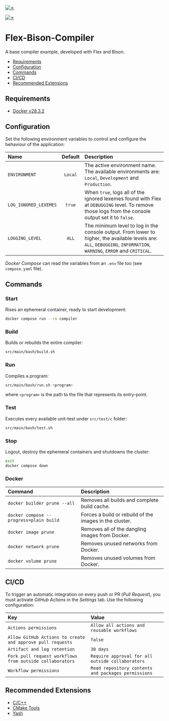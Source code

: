 [![✗](https://img.shields.io/badge/Release-v2.0.0-ffb600.svg?style=for-the-badge)](https://github.com/agRamirez2003/faCtorio/releases)

[![✗](https://github.com/agustin-golmar/Flex-Bison-Compiler/actions/workflows/pipeline.yaml/badge.svg?branch=production)](https://github.com/agRamirez2003/faCtorio/actions/workflows/pipeline.yaml)

# Flex-Bison-Compiler

A base compiler example, developed with Flex and Bison.

* [Requirements](#requirements)
* [Configuration](#configuration)
* [Commands](#commands)
* [CI/CD](#cicd)
* [Recommended Extensions](#recommended-extensions)

## Requirements

* [Docker v28.3.2](https://www.docker.com/)

## Configuration

Set the following environment variables to control and configure the behaviour of the application:

| Name                  | Default | Description                                                                                                                                                           |
| :-------------------- | :-----: | :-------------------------------------------------------------------------------------------------------------------------------------------------------------------- |
| `ENVIRONMENT`         | `Local` | The active environment name. The available environments are: `Local`, `Development` and `Production`.                                                                 |
| `LOG_IGNORED_LEXEMES` | `true`  | When `true`, logs all of the ignored lexemes found with Flex at `DEBUGGING` level. To remove those logs from the console output set it to `false`.                    |
| `LOGGING_LEVEL`       | `ALL`   | The minimum level to log in the console output. From lower to higher, the available levels are: `ALL`, `DEBUGGING`, `INFORMATION`, `WARNING`, `ERROR` and `CRITICAL`. |

_Docker Compose_ can read the variables from an `.env` file too (see `compose.yaml` file).

## Commands

### Start

Rises an ephemeral container, ready to start development:

```bash
docker compose run --rm compiler
```

### Build

Builds or rebuilds the entire compiler:

```bash
src/main/bash/build.sh
```

### Run

Compiles a program:

```bash
src/main/bash/run.sh <program>
```

where `<program>` is the path to the file that represents its entry-point.

### Test

Executes every available unit-test under `src/test/c` folder:

```bash
src/main/bash/test.sh
```

### Stop

Logout, destroy the ephemeral containers and shutdowns the cluster:

```bash
exit
docker compose down
```

### Docker

| Command                                 | Description                                             |
| :-------------------------------------- | :------------------------------------------------------ |
| `docker builder prune --all`            | Removes all builds and complete build cache.            |
| `docker compose --progress=plain build` | Forces a build or rebuild of the images in the cluster. |
| `docker image prune`                    | Removes all of the dangling images from Docker.         |
| `docker network prune`                  | Removes unused networks from Docker.                    |
| `docker volume prune`                   | Removes unused volumes from Docker.                     |

## CI/CD

To trigger an automatic integration on every push or PR (_Pull Request_), you must activate _GitHub Actions_ in the _Settings_ tab. Use the following configuration:

| Key                                                        | Value                                               |
| :--------------------------------------------------------- | :-------------------------------------------------- |
| `Actions permissions`                                      | `Allow all actions and reusable workflows`          |
| `Allow GitHub Actions to create and approve pull requests` | `false`                                             |
| `Artifact and log retention`                               | `30 days`                                           |
| `Fork pull request workflows from outside collaborators`   | `Require approval for all outside collaborators`    |
| `Workflow permissions`                                     | `Read repository contents and packages permissions` |

## Recommended Extensions

* [C/C++](https://marketplace.visualstudio.com/items?itemName=ms-vscode.cpptools)
* [CMake Tools](https://marketplace.visualstudio.com/items?itemName=ms-vscode.cmake-tools)
* [Yash](https://marketplace.visualstudio.com/items?itemName=daohong-emilio.yash)
